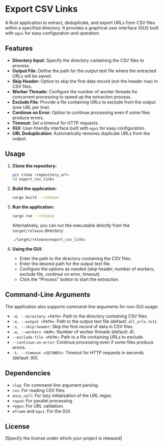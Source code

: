 # Export CSV Links

A Rust application to extract, deduplicate, and export URLs from CSV files within a specified directory. It provides a graphical user interface (GUI) built with `egui` for easy configuration and operation.

## Features

*   **Directory Input:** Specify the directory containing the CSV files to process.
*   **Output File:** Define the path for the output text file where the extracted URLs will be saved.
*   **Skip Header:** Option to skip the first data record (not the header row) in CSV files.
*   **Worker Threads:** Configure the number of worker threads for concurrent processing to speed up the extraction process.
*   **Exclude File:** Provide a file containing URLs to exclude from the output (one URL per line).
*   **Continue on Error:** Option to continue processing even if some files produce errors.
*   **Timeout:** Set a timeout for HTTP requests.
*   **GUI:** User-friendly interface built with `egui` for easy configuration.
*   **URL Deduplication:** Automatically removes duplicate URLs from the output.

## Usage

1.  **Clone the repository:**

    ```bash
    git clone <repository_url>
    cd export_csv_links
    ```

2.  **Build the application:**

    ```bash
    cargo build --release
    ```

3.  **Run the application:**

    ```bash
    cargo run --release
    ```

    Alternatively, you can run the executable directly from the `target/release` directory:

    ```bash
    ./target/release/export_csv_links
    ```

4.  **Using the GUI:**

    *   Enter the path to the directory containing the CSV files.
    *   Enter the desired path for the output text file.
    *   Configure the options as needed (skip header, number of workers, exclude file, continue on error, timeout).
    *   Click the "Process" button to start the extraction.

## Command-Line Arguments

The application also supports command-line arguments for non-GUI usage:

*   `-d, --directory <PATH>`: Path to the directory containing CSV files.
*   `-o, --output <PATH>`: Path to the output text file (default: `all_urls.txt`).
*   `-s, --skip-header`: Skip the first record of data in CSV files.
*   `-w, --workers <NUM>`: Number of worker threads (default: 4).
*   `--exclude-file <PATH>`: Path to a file containing URLs to exclude.
*   `--continue-on-error`: Continue processing even if some files produce errors.
*   `-t, --timeout <SECONDS>`: Timeout for HTTP requests in seconds (default: 90).

## Dependencies

*   `clap`: For command-line argument parsing.
*   `csv`: For reading CSV files.
*   `once_cell`: For lazy initialization of the URL regex.
*   `rayon`: For parallel processing.
*   `regex`: For URL validation.
*   `eframe` and `egui`: For the GUI.

## License

[Specify the license under which your project is released]